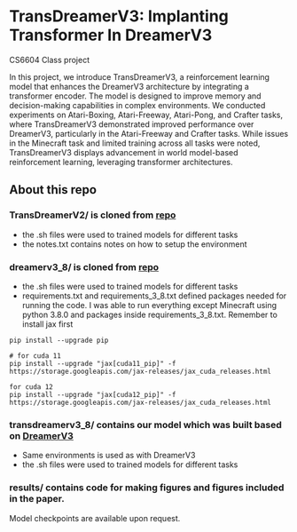 # TransDreamerV3: Implanting Transformer In DreamerV3

CS6604 Class project

In this project, we introduce TransDreamerV3, a reinforcement learning model that enhances the DreamerV3 architecture by integrating a transformer encoder. The model is designed to improve memory and decision-making capabilities in complex environments. We conducted experiments on Atari-Boxing, Atari-Freeway, Atari-Pong, and Crafter tasks, where TransDreamerV3 demonstrated improved performance over DreamerV3, particularly in the Atari-Freeway and Crafter tasks. While issues in the Minecraft task and limited training across all tasks were noted, TransDreamerV3 displays advancement in world model-based reinforcement learning, leveraging transformer architectures.


## About this repo

### TransDreamerV2/ is cloned from [repo](https://github.com/changchencc/TransDreamer/tree/main)

* the .sh files were used to trained models for different tasks
* the notes.txt contains notes on how to setup the environment

### dreamerv3_8/ is cloned from [repo](https://github.com/danijar/dreamerv3/tree/main)

* the .sh files were used to trained models for different tasks
* requirements.txt and requirements_3_8.txt defined packages needed for running the code. I was able to run everything except Minecraft using python 3.8.0 and packages inside requirements_3_8.txt. Remember to install jax first 

```
pip install --upgrade pip

# for cuda 11
pip install --upgrade "jax[cuda11_pip]" -f https://storage.googleapis.com/jax-releases/jax_cuda_releases.html

for cuda 12
pip install --upgrade "jax[cuda12_pip]" -f https://storage.googleapis.com/jax-releases/jax_cuda_releases.html
```


### transdreamerv3_8/ contains our model which was built based on [DreamerV3](https://github.com/danijar/dreamerv3/tree/main)

* Same environments is used as with DreamerV3
* the .sh files were used to trained models for different tasks

### results/ contains code for making figures and figures included in the paper. 

Model checkpoints are available upon request. 




